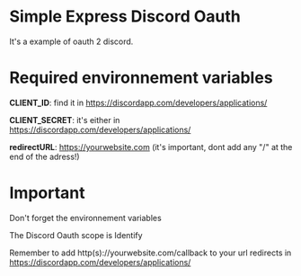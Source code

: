 # Simple Express Discord Oauth

It's a example of oauth 2 discord.

# Required environnement variables

**CLIENT_ID**: find it in https://discordapp.com/developers/applications/

**CLIENT_SECRET**: it's either in https://discordapp.com/developers/applications/

**redirectURL**: https://yourwebsite.com (it's important, dont add any "/" at the end of the adress!)

# Important

Don't forget the environnement variables

The Discord Oauth scope is Identify

Remember to add http(s)://yourwebsite.com/callback to your url redirects in https://discordapp.com/developers/applications/
